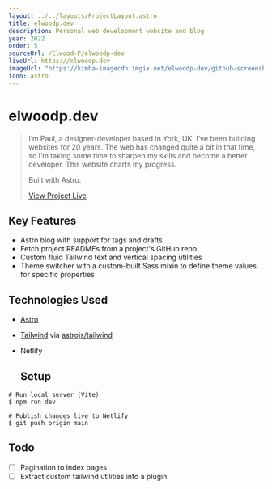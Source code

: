 ```yaml
---
layout: ../../layouts/ProjectLayout.astro
title: elwoodp.dev
description: Personal web development website and blog
year: 2022
order: 5
sourceUrl: /Elwood-P/elwoodp-dev
liveUrl: https://elwoodp.dev
imageUrl: "https://kimba-imagecdn.imgix.net/elwoodp-dev/github-screenshots/elwoodp-screenshot-v2.png"
icon: astro
---
```


<!-- NB: This is a copy of the readme on GitHub which is loaded remotely. -->
# elwoodp.dev

> I’m Paul, a designer-developer based in York, UK. I’ve been building websites for 20 years. The web has changed quite a bit in that time, so I’m taking some time to sharpen my skills and become a better developer. This website charts my progress.  
> 
> Built with Astro.  
> 
> [View Project Live](https://elwoodp.dev)

## Key Features
- Astro blog with support for tags and drafts
- Fetch project READMEs from a project's GitHub repo
- Custom fluid Tailwind text and vertical spacing utilities
- Theme switcher with a custom-built Sass mixin to define theme values for specific properties

## Technologies Used
- [Astro ](https://github.com/withastro/astro)
- [Tailwind](https://github.com/tailwindlabs/tailwindcss) via [astrojs/tailwind](https://github.com/withastro/astro/tree/main/packages/integrations/tailwind)
- Netlify

  ## Setup
```shell
# Run local server (Vite)
$ npm run dev

# Publish changes live to Netlify
$ git push origin main
```

## Todo
- [ ] Pagination to index pages
- [ ] Extract custom tailwind utilities into a plugin
